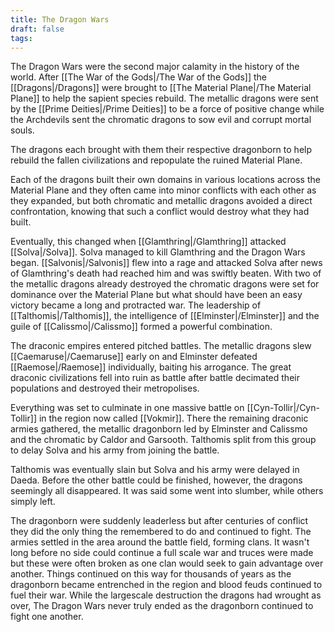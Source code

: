 ```yaml
---
title: The Dragon Wars
draft: false
tags:
---
```

The Dragon Wars were the second major calamity in the history of the world. After [[The War of the Gods|/The War of the Gods]] the [[Dragons|/Dragons]] were brought to [[The Material Plane|/The Material Plane]] to help the sapient species rebuild. The metallic dragons were sent by the [[Prime Deities|/Prime Deities]] to be a force of positive change while the Archdevils sent the chromatic dragons to sow evil and corrupt mortal souls. 

The dragons each brought with them their respective dragonborn to help rebuild the fallen civilizations and repopulate the ruined Material Plane.

Each of the dragons built their own domains in various locations across the Material Plane and they often came into minor conflicts with each other as they expanded, but both chromatic and metallic dragons avoided a direct confrontation, knowing that such a conflict would destroy what they had built.

Eventually, this changed when [[Glamthring|/Glamthring]] attacked [[Solva|/Solva]]. Solva managed to kill Glamthring and the Dragon Wars began. [[Salvonis|/Salvonis]] flew into a rage and attacked Solva after news of Glamthring's death had reached him and was swiftly beaten. With two of the metallic dragons already destroyed the chromatic dragons were set for dominance over the Material Plane but what should have been an easy victory became a long and protracted war. The leadership of [[Talthomis|/Talthomis]], the intelligence of [[Elminster|/Elminster]] and the guile of [[Calissmo|/Calissmo]] formed a powerful combination. 

The draconic empires entered pitched battles. The metallic dragons slew [[Caemaruse|/Caemaruse]] early on and Elminster defeated [[Raemose|/Raemose]] individually, baiting his arrogance. The great draconic civilizations fell into ruin as battle after battle decimated their populations and destroyed their metropolises. 

Everything was set to culminate in one massive battle on [[Cyn-Tollir|/Cyn-Tollir]] in the region now called [[Vokmir]]. There the remaining draconic armies gathered, the metallic dragonborn led by Elminster and Calissmo and the chromatic by Caldor and Garsooth. Talthomis split from this group to delay Solva and his army from joining the battle. 

Talthomis was eventually slain but Solva and his army were delayed in Daeda. Before the other battle could be finished, however, the dragons seemingly all disappeared. It was said some went into slumber, while others simply left.

The dragonborn were suddenly leaderless but after centuries of conflict they did the only thing the remembered to do and continued to fight. The armies settled in the area around the battle field, forming clans. It wasn't long before no side could continue a full scale war and truces were made but these were often broken as one clan would seek to gain advantage over another. Things continued on this way for thousands of years as the dragonborn became entrenched in the region and blood feuds continued to fuel their war. While the largescale destruction the dragons had wrought as over, The Dragon Wars never truly ended as the dragonborn continued to fight one another.